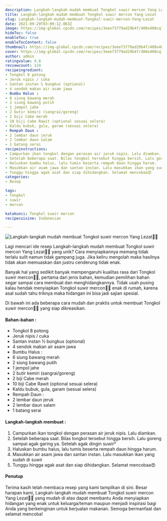 ```yaml
---
description: Langkah-langkah mudah membuat Tongkol suwir mercon Yang Lezat"
title: Langkah-langkah mudah membuat Tongkol suwir mercon Yang Lezat
slug: Langkah-langkah-mudah-membuat-Tongkol-suwir-mercon-Yang-Lezat
date: 2021-09-29T03:09:12.063Z
image: https://img-global.cpcdn.com/recipes/3eeef3779ad29b4f/400x400cq70/photo.jpg
hideToc: false
enableToc: true
enableTocContent: false
thumbnail: https://img-global.cpcdn.com/recipes/3eeef3779ad29b4f/400x400cq70/photo.jpg
cover: https://img-global.cpcdn.com/recipes/3eeef3779ad29b4f/400x400cq70/photo.jpg
author: admin
ratingvalue: 4.8
reviewcount: 124
recipeingredient:
- Tongkol 8 potong
- Jeruk nipis / cuka
- Santan instan ½ bungkus (optional)
- 4 sendok makan air asam jawa
- Bumbu Halus :
- 6 siung bawang merah
- 2 siung bawang putih
- 1 jempol jahe
- 2 butir kemiri (sangrai/goreng)
- 2 biji Cabe merah
- 10 biji Cabe Rawit (optional sesuai selera)
- Kaldu bubuk, gula, garam (sesuai selera)
- Rempah Daun :
- 2 lembar daun jeruk
- 2 lembar daun salam
- 1 batang serai
recipeinstructions:
- Campurkan ikan tongkol dengan perasan air jeruk nipis. Lalu diamkan.
- Setelah beberapa saat. Bilas tongkol tersebut hingga bersih. Lalu goreng sampai agak garing ya. Setelah agak dingin suwir²
- Haluskan bumbu halus, lalu tumis beserta rempah daun hingga harum.
- Masukkan air asam jawa dan santan instan. Lalu masukkan ikan yang sudah di suwir
- Tunggu hingga agak asat dan siap dihidangkan. Selamat mencobaa😍
categories:
- Resep

tags:
- Tongkol
- suwir
- mercon

katakunci: Tongkol suwir mercon
recipecuisine: Indonesian

---
```


![Langkah-langkah mudah membuat Tongkol suwir mercon Yang Lezat👩‍🍳](https://img-global.cpcdn.com/recipes/3eeef3779ad29b4f/400x400cq70/photo.jpg)

Lagi mencari ide resep Langkah-langkah mudah membuat Tongkol suwir mercon Yang Lezat👩‍🍳 yang unik? Cara menyiapkannya memang tidak terlalu sulit namun tidak gampang juga. Jika keliru mengolah maka hasilnya tidak akan memuaskan dan justru cenderung tidak enak.

Banyak hal yang sedikit banyak mempengaruhi kualitas rasa dari Tongkol suwir mercon👩‍🍳, pertama dari jenis bahan, kemudian pemilihan bahan segar sampai cara membuat dan menghidangkannya. Tidak usah pusing kalau hendak menyiapkan Tongkol suwir mercon👩‍🍳 enak di rumah, karena asal sudah tahu triknya maka hidangan ini bisa jadi sajian spesial.

Di bawah ini ada beberapa cara mudah dan praktis untuk membuat Tongkol suwir mercon👩‍🍳 yang siap dikreasikan.

<!--inarticleads1-->

#### Bahan-bahan :

- Tongkol 8 potong
- Jeruk nipis / cuka
- Santan instan ½ bungkus (optional)
- 4 sendok makan air asam jawa
- Bumbu Halus :
- 6 siung bawang merah
- 2 siung bawang putih
- 1 jempol jahe
- 2 butir kemiri (sangrai/goreng)
- 2 biji Cabe merah
- 10 biji Cabe Rawit (optional sesuai selera)
- Kaldu bubuk, gula, garam (sesuai selera)
- Rempah Daun :
- 2 lembar daun jeruk
- 2 lembar daun salam
- 1 batang serai

<!--inarticleads2-->

#### Langkah-langkah membuat :

1. Campurkan ikan tongkol dengan perasan air jeruk nipis. Lalu diamkan.
1. Setelah beberapa saat. Bilas tongkol tersebut hingga bersih. Lalu goreng sampai agak garing ya. Setelah agak dingin suwir²
1. Haluskan bumbu halus, lalu tumis beserta rempah daun hingga harum.
1. Masukkan air asam jawa dan santan instan. Lalu masukkan ikan yang sudah di suwir
1. Tunggu hingga agak asat dan siap dihidangkan. Selamat mencobaa😍

#### Penutup

Terima kasih telah membaca resep yang kami tampilkan di sini. Besar harapan kami, Langkah-langkah mudah membuat Tongkol suwir mercon Yang Lezat👩‍🍳 yang mudah di atas dapat membantu Anda menyiapkan hidangan yang enak untuk keluarga/teman maupun menjadi inspirasi bagi Anda yang berkeinginan untuk berjualan makanan. Semoga bermanfaat dan selamat mencoba!
